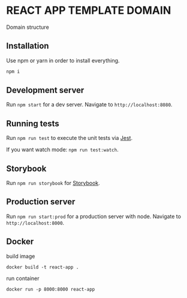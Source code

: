 # REACT APP TEMPLATE DOMAIN

Domain structure

## Installation

Use npm or yarn in order to install everything.

```bash
npm i
```

## Development server

Run `npm start` for a dev server. Navigate to `http://localhost:8080`.

## Running tests

Run `npm run test` to execute the unit tests via [Jest](https://jestjs.io/docs/en/getting-started).

If you want watch mode: `npm run test:watch`.

## Storybook

Run `npm run storybook` for [Storybook](https://storybook.js.org/docs/react/get-started/introduction).

## Production server

Run `npm run start:prod` for a production server with node. Navigate to `http://localhost:8000`.

## Docker

build image
```docker
docker build -t react-app .
```

run container
```
docker run -p 8000:8000 react-app
```
